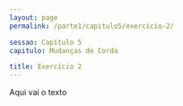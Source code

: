 ```yaml
---
layout: page
permalink: /parte1/capitulo5/exercicio-2/

sessao: Capítulo 5
capitulo: Mudanças de Corda

title: Exercício 2
---
```


Aqui vai o texto